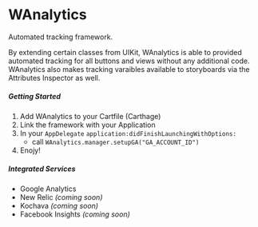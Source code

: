 # WAnalytics
Automated tracking framework.

By extending certain classes from UIKit, WAnalytics is able to provided automated tracking for all buttons and views without any additional code.  WAnalytics also makes tracking varaibles available to storyboards via the Attributes Inspector as well.


##### Getting Started
1. Add WAnalytics to your Cartfile (Carthage)
2. Link the framework with your Application
3. In your `AppDelegate` `application:didFinishLaunchingWithOptions:`
    - call `WAnalytics.manager.setupGA("GA_ACCOUNT_ID")`
4. Enojy!


##### Integrated Services
- Google Analytics
- New Relic *(coming soon)*
- Kochava *(coming soon)*
- Facebook Insights *(coming soon)*
